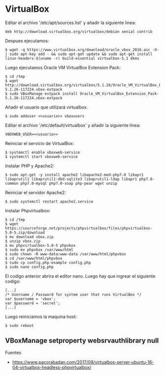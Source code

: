# VirtualBox

Editar el archivo '/etc/apt/sources.list' y añadir la siguiente linea:

    deb http://download.virtualbox.org/virtualbox/debian xenial contrib
    
Despues ejecutamos:

    $ wget -q https://www.virtualbox.org/download/oracle_vbox_2016.asc -O- | sudo apt-key add - && sudo apt-get update && sudo apt-get install linux-headers-$(uname -r) build-essential virtualbox-5.1 dkms
    
Luego ejecutamos Oracle VM VirtualBox Extension Pack:

    $ cd /tmp
    $ wget http://download.virtualbox.org/virtualbox/5.1.26/Oracle_VM_VirtualBox_Extension_Pack-5.1.26-117224.vbox-extpack
    $ sudo VBoxManage extpack install Oracle_VM_VirtualBox_Extension_Pack-5.1.26-117224.vbox-extpack
    
Añadir el usuario que utilizará virtualbox.

    $ sudo adduser <<usuario>> vboxusers

Editar el archivo '/etc/default/virtualbox' y añadir la siguiente linea:

    VBOXWEB_USER=<<usuario>>

Reiniciar el servicio de VirtualBox:

    $ systemctl enable vboxweb-service
    $ systemctl start vboxweb-service

Instalar PHP y Apache2:

    $ sudo apt-get -y install apache2 libapache2-mod-php7.0 libapr1 libaprutil1 libaprutil1-dbd-sqlite3 libaprutil1-ldap libapr1 php7.0-common php7.0-mysql php7.0-soap php-pear wget unzip
    
Reiniciar el servidor Apache2:

    $ sudo systemctl restart apache2.service
    
Instalar Phpvirtualbox:

    $ cd /tmp
    $ wget https://sourceforge.net/projects/phpvirtualbox/files/phpvirtualbox-5.0-5.zip/download
    $ mv download vbox.zip
    $ unzip vbox.zip
    $ mv phpvirtualbox-5.0-5 phpvbox
    $ sudo mv phpvbox /var/www/html
    $ sudo chown -R www-data:www-data /var/www/html/phpvbox
    $ cd /var/www/html/phpvbox
    $ sudo cp config.php-example config.php
    $ sudo nano config.php
    
El codigo anterior abrira el editor nano. Luego hay que ingrear el siguiente codigo:

    [...]
    /* Username / Password for system user that runs VirtualBox */
    var $username = 'vbox';
    var $password = 'secret';
    [...]
    
Luego reiniciamos la maquina host:

    $ sudo reboot


VBoxManage setproperty websrvauthlibrary null
--- 

Fuentes

+ https://www.pacorabadan.com/2017/08/virtualbox-server-ubuntu-16-04-virtualbox-headless-phpvirtualbox/